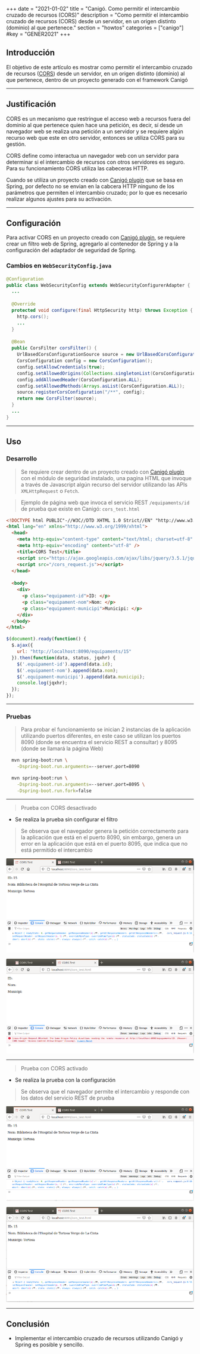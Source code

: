 +++
date        = "2021-01-02"
title       = "Canigó. Como permitir el intercambio cruzado de recursos (CORS)"
description = "Como permitir el intercambio cruzado de recursos (CORS) desde un servidor, en un origen distinto (dominio) al que pertenece."
section     = "howtos"
categories  = ["canigo"]
#key        = "GENER2021"
+++


## Introducción

El objetivo de este artículo es mostrar como permitir el intercambio cruzado de recursos ([CORS](https://www.w3.org/wiki/CORS_Enabled)) desde un servidor, en un origen distinto (dominio) al que pertenece, dentro de un proyecto generado con el framework Canigó

---
## Justificación

CORS es un mecanismo que restringue el acceso web a recursos fuera del dominio al que pertenece quien hace una petición, es decir, sí desde un navegador web se realiza una petición a un servidor y se requiere algún recurso web que este en otro servidor, entonces se utiliza CORS para su gestión. 

CORS define como interactua un navegador web con un servidor para determinar si el intercambio de recursos con otros servidores es seguro. Para su funcionamiento CORS utiliza las cabeceras HTTP.

Cuando se utiliza un proyecto creado con [Canigó plugin](https://canigo.ctti.gencat.cat/canigo/entorn-desenvolupament/) que se basa en Spring, por defecto no se envian en la cabcera HTTP ninguno de los parámetros que permiten el intercambio cruzado; por lo que es necesario realizar algunos ajustes para su activación.


---
## Configuración

Para activar CORS en un proyecto creado con [Canigó plugin](https://canigo.ctti.gencat.cat/canigo/entorn-desenvolupament/), se requiere crear un filtro web de Spring, agregarlo al contenedor de Spring y a la configuración del adaptador de seguridad de Spring.

### Cambios en `WebSecurityConfig.java`

```java
@Configuration
public class WebSecurityConfig extends WebSecurityConfigurerAdapter {
  ...

  @Override
  protected void configure(final HttpSecurity http) throws Exception {
    http.cors();
    ...
  }

  @Bean
  public CorsFilter corsFilter() {
    UrlBasedCorsConfigurationSource source = new UrlBasedCorsConfigurationSource();
    CorsConfiguration config = new CorsConfiguration();
    config.setAllowCredentials(true);
    config.setAllowedOrigins(Collections.singletonList(CorsConfiguration.ALL));
    config.addAllowedHeader(CorsConfiguration.ALL);
    config.setAllowedMethods(Arrays.asList(CorsConfiguration.ALL));
    source.registerCorsConfiguration("/**", config);
    return new CorsFilter(source);
  }
  ...
}
```

---
## Uso 

### Desarrollo 

> Se requiere crear dentro de un proyecto creado con [Canigó plugin](https://canigo.ctti.gencat.cat/canigo/entorn-desenvolupament/) con el módulo de seguridad instalado, una pagina HTML que invoque a través de Javascript algún recurso del servidor utilizando las APIs `XMLHttpRequest` o  `Fetch`.

> Ejemplo de página web que invoca el servicio REST `/equipaments/id` de prueba que existe en Canigó: `cors_test.html`

```html
<!DOCTYPE html PUBLIC"-//W3C//DTD XHTML 1.0 Strict//EN" "http://www.w3.org/TR/xhtml1/DTD/xhtml1-strict.dtd">
<html lang="en" xmlns="http://www.w3.org/1999/xhtml">
  <head>
    <meta http-equiv="content-type" content="text/html; charset=utf-8" />
    <meta http-equiv="encoding" content="utf-8" />
    <title>CORS Test</title>
    <script src="https://ajax.googleapis.com/ajax/libs/jquery/3.5.1/jquery.min.js"></script>
    <script src="/cors_request.js"></script>
  </head>

  <body>
    <div>
      <p class="equipament-id">ID: </p>
      <p class="equipament-nom">Nom: </p>
      <p class="equipament-municipi">Municipi: </p>
    </div>
  </body>
</html>
```

```javascript
$(document).ready(function() {
  $.ajax({
    url: "http://localhost:8090/equipaments/15"
  }).then(function(data, status, jqxhr) {
    $('.equipament-id').append(data.id);
    $('.equipament-nom').append(data.nom);
    $('.equipament-municipi').append(data.municipi);
    console.log(jqxhr);
  });
});
```
---
### Pruebas 

> Para probar el funcionamiento se inician 2 instancias de la aplicación utilizando puertos diferentes, en este caso se utilizan los puertos 8090 (donde se encuentra el servicio REST a consultar) y 8095 (donde se llamará la página Web)

```sh
  mvn spring-boot:run \
    -Dspring-boot.run.arguments=--server.port=8090
```

```sh
  mvn spring-boot:run \
    -Dspring-boot.run.arguments=--server.port=8095 \
    -Dspring-boot.run.fork=false
```

---
> Prueba con CORS desactivado

* Se realiza la prueba sin configurar el filtro

> Se observa que el navegador genera la petición correctamente para la aplicación que está en el puerto 8090, sin embargo, genera un error en la aplicación que está en el puerto 8095, que indica que no está permitido el intercambio

![Spring CORS Ejemplo 1](/images/howtos/2021-01-02_spring_cors_example1.png)

![Spring CORS Ejemplo 2](/images/howtos/2021-01-02_spring_cors_example2.png)

---
> Prueba con CORS activado

* Se realiza la prueba con la configuración

> Se observa que el navegador permite el intercambio y responde con los datos del servicio REST de prueba

![Spring CORS Ejemplo 3](/images/howtos/2021-01-02_spring_cors_example3.png)

![Spring CORS Ejemplo 4](/images/howtos/2021-01-02_spring_cors_example4.png)

---
## Conclusión

 * Implementar el intercambio cruzado de recursos utilizando Canigó y Spring es posible y sencillo.
